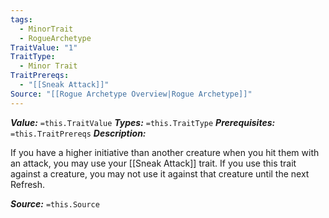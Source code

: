 ```yaml
---
tags:
  - MinorTrait
  - RogueArchetype
TraitValue: "1"
TraitType:
  - Minor Trait
TraitPrereqs:
  - "[[Sneak Attack]]"
Source: "[[Rogue Archetype Overview|Rogue Archetype]]"
---
```

***Value:*** `=this.TraitValue`
***Types:*** `=this.TraitType`
***Prerequisites:*** `=this.TraitPrereqs`
***Description:***

If you have a higher initiative than another creature when you hit them with an attack, you may use your [[Sneak Attack]] trait. If you use this trait against a creature, you may not use it against that creature until the next Refresh.

***Source:*** `=this.Source`